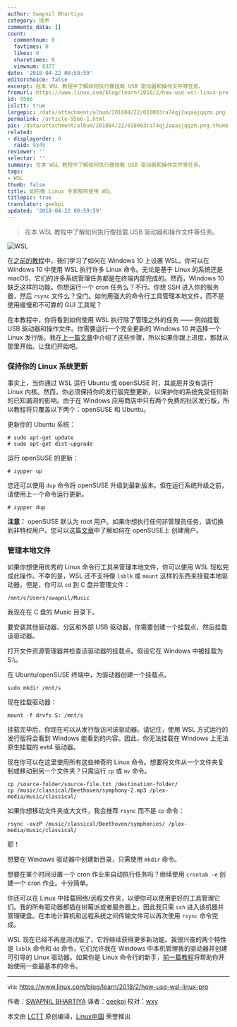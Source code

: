 ```yaml
---
author: Swapnil Bhartiya
category: 技术
comments_data: []
count:
  commentnum: 0
  favtimes: 0
  likes: 0
  sharetimes: 0
  viewnum: 8377
date: '2018-04-22 00:59:59'
editorchoice: false
excerpt: 在本 WSL 教程中了解如何执行像挂载 USB 驱动器和操作文件等任务。
fromurl: https://www.linux.com/blog/learn/2018/2/how-use-wsl-linux-pro
id: 9566
islctt: true
largepic: /data/attachment/album/201804/22/010003ra74qj2aqaajqqzm.png
permalink: /article-9566-1.html
pic: /data/attachment/album/201804/22/010003ra74qj2aqaajqqzm.png.thumb.jpg
related:
- displayorder: 0
  raid: 9545
reviewer: ''
selector: ''
summary: 在本 WSL 教程中了解如何执行像挂载 USB 驱动器和操作文件等任务。
tags:
- WSL
thumb: false
title: 如何像 Linux 专家那样使用 WSL
titlepic: true
translator: geekpi
updated: '2018-04-22 00:59:59'
---
```



> 
> 在本 WSL 教程中了解如何执行像挂载 USB 驱动器和操作文件等任务。
> 
> 
> 


![WSL](/data/attachment/album/201804/22/010003ra74qj2aqaajqqzm.png "WSL")


在[之前的教程](/article-9545-1.html)中，我们学习了如何在 Windows 10 上设置 WSL。你可以在 Windows 10 中使用 WSL 执行许多 Linux 命令。无论是基于 Linux 的系统还是 macOS，它们的许多系统管理任务都是在终端内部完成的。然而，Windows 10 缺乏这样的功能。你想运行一个 cron 任务么？不行。你想 SSH 进入你的服务器，然后 `rsync` 文件么？没门。如何用强大的命令行工具管理本地文件，而不是使用缓慢和不可靠的 GUI 工具呢？


在本教程中，你将看到如何使用 WSL 执行除了管理之外的任务 —— 例如挂载 USB 驱动器和操作文件。你需要运行一个完全更新的 Windows 10 并选择一个 Linux 发行版。我在[上一篇文章](/article-9545-1.html)中介绍了这些步骤，所以如果你跟上进度，那就从那里开始。让我们开始吧。


### 保持你的 Linux 系统更新


事实上，当你通过 WSL 运行 Ubuntu 或 openSUSE 时，其底层并没有运行 Linux 内核。然而，你必须保持你的发行版完整更新，以保护你的系统免受任何新的已知漏洞的影响。由于在 Windows 应用商店中只有两个免费的社区发行版，所以教程将只覆盖以下两个：openSUSE 和 Ubuntu。


更新你的 Ubuntu 系统：



```
# sudo apt-get update
# sudo apt-get dist-upgrade

```

运行 openSUSE 的更新：



```
# zypper up

```

您还可以使用 `dup` 命令将 openSUSE 升级到最新版本。但在运行系统升级之前，请使用上一个命令运行更新。



```
# zypper dup

```

**注意：** openSUSE 默认为 root 用户。如果你想执行任何非管理员任务，请切换到非特权用户。您可以这篇[文章](/article-9545-1.html)中了解如何在 openSUSE上 创建用户。


### 管理本地文件


如果你想使用优秀的 Linux 命令行工具来管理本地文件，你可以使用 WSL 轻松完成此操作。不幸的是，WSL 还不支持像 `lsblk` 或 `mount` 这样的东西来挂载本地驱动器。但是，你可以 `cd` 到 C 盘并管理文件：



```
/mnt/c/Users/swapnil/Music

```

我现在在 C 盘的 Music 目录下。


要安装其他驱动器、分区和外部 USB 驱动器，你需要创建一个挂载点，然后挂载该驱动器。


打开文件资源管理器并检查该驱动器的挂载点。假设它在 Windows 中被挂载为 S:\。


在 Ubuntu/openSUSE 终端中，为驱动器创建一个挂载点。



```
sudo mkdir /mnt/s

```

现在挂载驱动器：



```
mount -f drvfs S: /mnt/s

```

挂载完毕后，你现在可以从发行版访问该驱动器。请记住，使用 WSL 方式运行的发行版将会看到 Windows 能看到的内容。因此，你无法挂载在 Windows 上无法原生挂载的 ext4 驱动器。


现在你可以在这里使用所有这些神奇的 Linux 命令。想要将文件从一个文件夹复制或移动到另一个文件夹？只需运行 `cp` 或 `mv` 命令。



```
cp /source-folder/source-file.txt /destination-folder/
cp /music/classical/Beethoven/symphony-2.mp3 /plex-media/music/classical/

```

如果你想移动文件夹或大文件，我会推荐 `rsync` 而不是 `cp` 命令：



```
rsync -avzP /music/classical/Beethoven/symphonies/ /plex-media/music/classical/

```

耶！


想要在 Windows 驱动器中创建新目录，只需使用 `mkdir` 命令。


想要在某个时间设置一个 cron 作业来自动执行任务吗？继续使用 `crontab -e` 创建一个 cron 作业。十分简单。


你还可以在 Linux 中挂载网络/远程文件夹，以便你可以使用更好的工具管理它们。我的所有驱动器都插在树莓派或者服务器上，因此我只需 `ssh` 进入该机器并管理硬盘。在本地计算机和远程系统之间传输文件可以再次使用 `rsync` 命令完成。


WSL 现在已经不再是测试版了，它将继续获得更多新功能。我很兴奋的两个特性是 `lsblk` 命令和 `dd` 命令，它们允许我在 Windows 中本机管理我的驱动器并创建可引导的 Linux 驱动器。如果你是 Linux 命令行的新手，[前一篇教程](https://www.linux.com/learn/how-use-linux-command-line-basics-cli)将帮助你开始使用一些最基本的命令。




---


via: <https://www.linux.com/blog/learn/2018/2/how-use-wsl-linux-pro>


作者：[SWAPNIL BHARTIYA](https://www.linux.com/users/arnieswap) 译者：[geekpi](https://github.com/geekpi) 校对：[wxy](https://github.com/wxy)


本文由 [LCTT](https://github.com/LCTT/TranslateProject) 原创编译，[Linux中国](https://linux.cn/) 荣誉推出